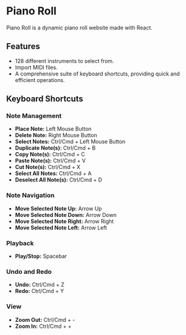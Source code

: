 # Piano Roll

Piano Roll is a dynamic piano roll website made with React.

## Features

-   128 different instruments to select from.
-   Import MIDI files.
-   A comprehensive suite of keyboard shortcuts, providing quick and efficient operations.

## Keyboard Shortcuts

### Note Management

-   **Place Note:** Left Mouse Button
-   **Delete Note:** Right Mouse Button
-   **Select Notes:** Ctrl/Cmd + Left Mouse Button
-   **Duplicate Note(s):** Ctrl/Cmd + B
-   **Copy Note(s):** Ctrl/Cmd + C
-   **Paste Note(s):** Ctrl/Cmd + V
-   **Cut Note(s):** Ctrl/Cmd + X
-   **Select All Notes:** Ctrl/Cmd + A
-   **Deselect All Note(s):** Ctrl/Cmd + D

### Note Navigation

-   **Move Selected Note Up:** Arrow Up
-   **Move Selected Note Down:** Arrow Down
-   **Move Selected Note Right:** Arrow Right
-   **Move Selected Note Left:** Arrow Left

### Playback

-   **Play/Stop:** Spacebar

### Undo and Redo

-   **Undo:** Ctrl/Cmd + Z
-   **Redo:** Ctrl/Cmd + Y

### View

-   **Zoom Out:** Ctrl/Cmd + -
-   **Zoom In:** Ctrl/Cmd + +
